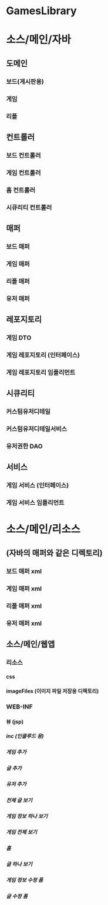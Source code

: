 GamesLibrary
=============

# 소스/메인/자바
## 도메인
### 보드(게시판용)
### 게임
### 리플

## 컨트롤러
### 보드 컨트롤러
### 게임 컨트롤러
### 홈 컨트롤러
### 시큐리티 컨트롤러

## 매퍼
### 보드 매퍼
### 게임 매퍼
### 리플 매퍼
### 유저 매퍼

## 레포지토리
### 게임 DTO
### 게임 레포지토리 (인터페이스)
### 게임 레포지토리 임플리먼트
## 시큐리티
### 커스텀유저디테일
### 커스텀유저디테일서비스
### 유저권한 DAO

## 서비스
### 게임 서비스 (인터페이스)
### 게임 서비스 임플리먼트

# 소스/메인/리소스

## (자바의 매퍼와 같은 디렉토리)
### 보드 매퍼 xml
### 게임 매퍼 xml
### 리플 매퍼 xml
### 유저 매퍼 xml

## 소스/메인/웹앱
### 리소스
#### css
#### imageFiles (이미지 파일 저장용 디렉토리)

### WEB-INF
#### 뷰 (jsp)
##### inc (인클루드 용)
##### 게임 추가
##### 글 추가
##### 유저 추가
##### 전체 글 보기
##### 게임 정보 하나 보기
##### 게임 전체 보기
##### 홈
##### 글 하나 보기
##### 게임 정보 수정 폼
##### 글 수정 폼
